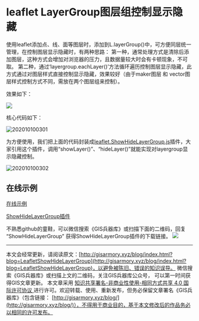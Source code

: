 # leaflet LayerGroup图层组控制显示隐藏
使用leaflet添加点、线、面等图层时，添加到L.layerGroup()中，可方便同层统一管理，在控制图层显示隐藏时，有两种思路：
第一种，通常处理方式是清除后添加图层，这种方式会增加对浏览器的压力，且数据量较大时会有卡顿现象，不可取。
第二种，通过‘layergroup.eachLayer()’方法循环遍历控制图层显示隐藏，此方式通过对图层样式直接控制显示隐藏，效果较好（由于maker图层 和 vector图层样式控制方式不同，需放在两个图层组来控制）。

效果如下：

![](http://blogimage.gisarmory.xyz/202010100301.gif)

核心代码如下：

![202010100301](http://blogimage.gisarmory.xyz/202010100301.png)

为方便使用，我们把上面的代码封装成[leaflet.ShowHideLayerGroup.js](http://gisarmory.xyz/blog/index.html?source=leafletMapCorrection)插件，大家引用这个插件，调用“showLayer()”、“hideLayer()”就能实现对layergroup显示隐藏控制。

![202010100302](http://blogimage.gisarmory.xyz/202010100302.png)


## 在线示例

[在线示例](http://gisarmory.xyz/blog/index.html?demo=LeafletShowHideLayerGroup)

[ShowHideLayerGroup插件](http://gisarmory.xyz/blog/index.html?source=LeafletShowHideLayerGroup)

不熟悉github的童鞋，可以微信搜索《GIS兵器库》或扫描下面的二维码，回复 “ShowHideLayerGroup” 获得ShowHideLayerGroup插件的下载链接。
![](http://blogimage.gisarmory.xyz/20200923063756.png)


* * *

本文会经常更新，请阅读原文：[http://gisarmory.xyz/blog/index.html?blog=LeafletShowHideLayerGroup](http://gisarmory.xyz/blog/index.html?blog=LeafletShowHideLayerGroup)，以避免被陈旧、错误的知识误导。
微信搜索《GIS兵器库》或扫描上文的二维码，关注GIS兵器库公众号， 可以第一时间获得GIS文章更新。
本文章采用 [知识共享署名-非商业性使用-相同方式共享 4.0 国际许可协议 ](https://creativecommons.org/licenses/by-nc-sa/4.0/deed.zh)进行许可。欢迎转载、使用、重新发布，但务必保留文章署名《GIS兵器库》（包含链接：  [http://gisarmory.xyz/blog/](http://gisarmory.xyz/blog/)），不得用于商业目的，基于本文修改后的作品务必以相同的许可发布。